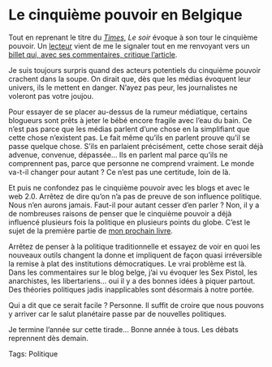 # Le cinquième pouvoir en Belgique

Tout en reprenant le titre du [*Times*](http://blog.tcrouzet.com/2006/12/18/il-se-passe-quelque-chose/), *Le soir* évoque à son tour le cinquième pouvoir. Un [lecteur](http://www.shoob.com/) vient de me le signaler tout en me renvoyant vers un [billet qui, avec ses commentaires, critique l’article](http://promethee.blogspot.com/2006/12/le-cinquime-pouvoir.html).

Je suis toujours surpris quand des acteurs potentiels du cinquième pouvoir crachent dans la soupe. On dirait que, dès que les médias évoquent leur univers, ils le mettent en danger. N’ayez pas peur, les journalistes ne voleront pas votre joujou.

Pour essayer de se placer au-dessus de la rumeur médiatique, certains blogueurs sont prêts à jeter le bébé encore fragile avec l’eau du bain. Ce n’est pas parce que les médias parlent d’une chose en la simplifiant que cette chose n’existent pas. Le fait même qu’ils en parlent prouve qu’il se passe quelque chose. S’ils en parlaient précisément, cette chose serait déjà advenue, convenue, dépassée… Ils en parlent mal parce qu’ils ne comprennent pas, parce que personne ne comprend vraiment. Le monde va-t-il changer pour autant ? Ce n’est pas une certitude, loin de là.

Et puis ne confondez pas le cinquième pouvoir avec les blogs et avec le web 2.0. Arrêtez de dire qu’on n’a pas de preuve de son influence politique. Nous n’en aurons jamais. Faut-il pour autant cesser d’en parler ? Non, il y a de nombreuses raisons de penser que le cinquième pouvoir a déjà influencé plusieurs fois la politique en plusieurs points du globe. C’est le sujet de la première partie de [mon prochain livre](http://blog.tcrouzet.com/le-cinquieme-pouvoir/).

Arrêtez de penser à la politique traditionnelle et essayez de voir en quoi les nouveaux outils changent la donne et impliquent de façon quasi irréversible la remise à plat des institutions démocratiques. Le vrai problème est là. Dans les commentaires sur le blog belge, j’ai vu évoquer les Sex Pistol, les anarchistes, les libertariens… oui il y a des bonnes idées à piquer partout. Des théories politiques jadis inapplicables sont désormais à notre portée.

Qui a dit que ce serait facile ? Personne. Il suffit de croire que nous pouvons y arriver car le salut planétaire passe par de nouvelles politiques.

Je termine l’année sur cette tirade… Bonne année à tous. Les débats reprennent dès demain.

Tags: Politique